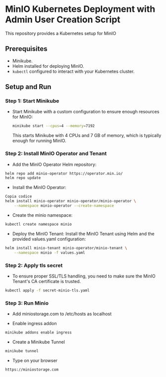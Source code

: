# MinIO Kubernetes Deployment with Admin User Creation Script

This repository provides a Kubernetes setup for MinIO

## Prerequisites

- Minikube.
- Helm installed for deploying MinIO.
- `kubectl` configured to interact with your Kubernetes cluster.

## Setup and Run

### Step 1: Start Minikube

- Start Minikube with a custom configuration to ensure enough resources for MinIO:

     ```bash
     minikube start --cpus=4 --memory=7192
     ```

   This starts Minikube with 4 CPUs and 7 GB of memory, which is typically enough for running MinIO.

### Step 2: Install MinIO Operator and Tenant
- Add the MinIO Operator Helm repository:

```bash
helm repo add minio-operator https://operator.min.io/
helm repo update
```
- Install the MinIO Operator:

```bash
Copia codice
helm install minio-operator minio-operator/minio-operator \
    --namespace minio-operator --create-namespace
```

- Create the minio namespace:
  
```bash
kubectl create namespace minio
```

- Deploy the MinIO Tenant: Install the MinIO Tenant using Helm and the provided values.yaml configuration:

```bash
helm install minio-tenant minio-operator/minio-tenant \
    --namespace minio -f values.yaml
```

### Step 2: Apply tls secret
- To ensure proper SSL/TLS handling, you need to make sure the MinIO Tenant's CA certificate is trusted.

```bash
kubectl apply -f secret-minio-tls.yaml
```
### Step 3: Run Minio
- Add miniostorage.com to /etc/hosts as localhost

- Enable ingress addon
  
```bash
minikube addons enable ingress
```

- Create a Minikube Tunnel
```bash
minikube tunnel
```

- Type on your browser
```bash
https://miniostorage.com
```
